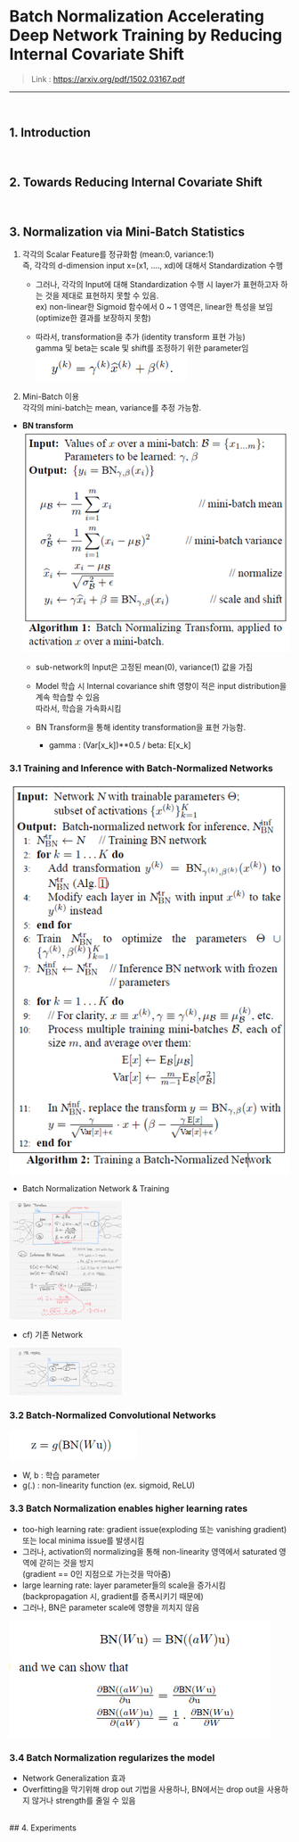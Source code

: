 # Batch Normalization Accelerating Deep Network Training by Reducing Internal Covariate Shift
> Link : https://arxiv.org/pdf/1502.03167.pdf
---
<br>

## 1. Introduction

<br>
 
## 2. Towards Reducing Internal Covariate Shift
<br>

## 3. Normalization via Mini-Batch Statistics  
1) 각각의 Scalar Feature를 정규화함 (mean:0, variance:1)  
   즉, 각각의 d-dimension input x=(x1, ...., xd)에 대해서 Standardization 수행  
   - 그러나, 각각의 Input에 대해 Standardization 수행 시 layer가 표현하고자 하는 것을 제대로 표현하지 못할 수 있음.  
     ex) non-linear한 Sigmoid 함수에서 0 ~ 1 영역은, linear한 특성을 보임 (optimize한 결과를 보장하지 못함)  
     
   - 따라서, transformation을 추가 (identity transform 표현 가능)  
     gamma 및 beta는 scale 및 shift를 조정하기 위한 parameter임  
     ![BN 수식](../data/BatchNorm_algorithm.PNG)  
     
2) Mini-Batch 이용  
   각각의 mini-batch는 mean, variance를 추정 가능함.


- __BN transform__  
 ![BN Algorithm_1](../data/BatchNorm_algorithm_1.PNG)
     
  - sub-network의 Input은 고정된 mean(0), variance(1) 값을 가짐   
  - Model 학습 시 Internal covariance shift 영향이 적은 input distribution을 계속 학습할 수 있음  
    따라서, 학습을 가속화시킴 

  - BN Transform을 통해 identity transformation을 표현 가능함.
    - gamma : (Var[x_k])**0.5  / beta: E[x_k]

### 3.1 Training and Inference with Batch-Normalized Networks  

   ![BN Algorithm_2](../data/BatchNorm_algorithm_2.PNG)

- Batch Normalization Network & Training  
<img src=../data/BatchNorm_algorithm_All.PNG.jpg width="40%">

- cf) 기존 Network  
<img src=../data/BatchNorm_algorithm_pre.PNG.jpg width="40%">


### 3.2 Batch-Normalized Convolutional Networks  
![BN Algorithm_g](../data/BatchNorm_algorithm_g.PNG)
 - W, b : 학습 parameter
 - g(.) : non-linearity function (ex. sigmoid, ReLU)

### 3.3 Batch Normalization enables higher learning rates
- too-high learning rate: gradient issue(exploding 또는 vanishing gradient) 또는 local minima issue를 발생시킴  
- 그러나, activation의 normalizing을 통해 non-linearity 영역에서 saturated 영역에 갇히는 것을 방지  
  (gradient == 0인 지점으로 가는것을 막아줌)  
- large learning rate: layer parameter들의 scale을 증가시킴 (backpropagation 시, gradient를 증폭시키기 때문에)
- 그러나, BN은 parameter scale에 영향을 끼치지 않음  

![BN Algorithm_g](../data/BatchNorm_algorithm_3.PNG)

### 3.4 Batch Normalization regularizes the model 
- Network Generalization 효과
- Overfitting을 막기위해 drop out 기법을 사용하나, BN에서는 drop out을 사용하지 않거나 strength를 줄일 수 있음

<br>
## 4. Experiments
